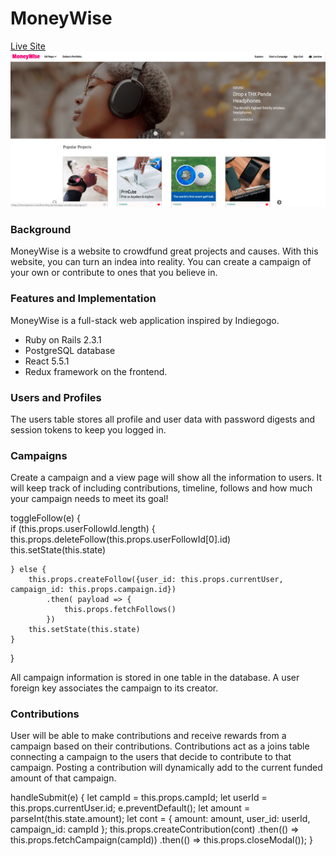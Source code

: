 # MoneyWise

[Live Site](https://MoneyWise-crowdfunding.herokuapp.com/#/)
![alt text](/public/readmepic.png)

### Background
MoneyWise is a website to crowdfund great projects and causes. With this website, you can turn an indea into reality.
You can create a campaign of your own or contribute to ones that you believe in.

### Features and Implementation
MoneyWise is a full-stack web application inspired by Indiegogo. 
- Ruby on Rails 2.3.1 
- PostgreSQL database
- React 5.5.1
- Redux framework on the frontend.

### Users and Profiles
The users table stores all profile and user data with password digests and session tokens to keep you logged in.

### Campaigns
Create a campaign and a view page will show all the information to users. It will keep track of including contributions, timeline, follows and how much your campaign needs to meet its goal! 

toggleFollow(e) {  
    if (this.props.userFollowId.length) {
        this.props.deleteFollow(this.props.userFollowId[0].id)
        this.setState(this.state)

    } else {
        this.props.createFollow({user_id: this.props.currentUser, campaign_id: this.props.campaign.id})
            .then( payload => {
                this.props.fetchFollows()
            })
        this.setState(this.state)
    }
}

All campaign information is stored in one table in the database. A user foreign key associates the campaign to its creator.

### Contributions
User will be able to make contributions and receive rewards from a campaign based on their contributions. Contributions act as a joins table connecting a campaign to the users that decide to contribute to that campaign. Posting a contribution will dynamically add to the current funded amount of that campaign.

handleSubmit(e) {
    let campId = this.props.campId;
    let userId = this.props.currentUser.id;
    e.preventDefault();
    let amount = parseInt(this.state.amount);
    let cont = {
        amount: amount,
        user_id: userId,
        campaign_id: campId
    };
    this.props.createContribution(cont)
        .then(() => this.props.fetchCampaign(campId))
        .then(() => this.props.closeModal());
}  
